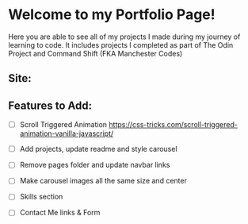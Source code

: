 # Welcome to my Portfolio Page!

Here you are able to see all of my projects I made during my journey of learning to code. It includes projects I completed as part of The Odin Project and Command Shift (FKA Manchester Codes)

## Site:

## Features to Add:

- [ ] Scroll Triggered Animation
      https://css-tricks.com/scroll-triggered-animation-vanilla-javascript/

- [ ] Add projects, update readme and style carousel
- [ ] Remove pages folder and update navbar links
- [ ] Make carousel images all the same size and center

- [ ] Skills section

- [ ] Contact Me links & Form
